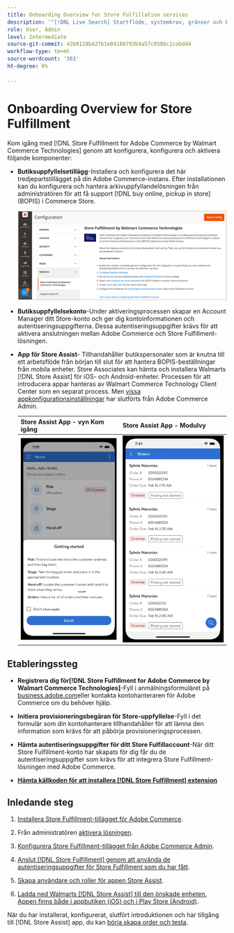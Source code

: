 ```yaml
---
title: Onboarding Overview for Store Fulfillation services
description: '"[!DNL Live Search] Startflöde, systemkrav, gränser och begränsningar."'
role: User, Admin
level: Intermediate
source-git-commit: 42b0118b427b1e04186793b4a57c058bc1cabdd4
workflow-type: tm+mt
source-wordcount: '363'
ht-degree: 0%

---
```


# Onboarding Overview for Store Fulfillment

Kom igång med [!DNL Store Fulfillment for Adobe Commerce by Walmart Commerce Technologies] genom att konfigurera, konfigurera och aktivera följande komponenter:

- **Butiksuppfyllelsetillägg**-Installera och konfigurera det här tredjepartstillägget på din Adobe Commerce-instans. Efter installationen kan du konfigurera och hantera arkivuppfyllandelösningen från administratören för att få support [!DNL buy online, pickup in store] (BOPIS) i Commerce Store.

   ![[!DNL Store Fulfillment Service] konfiguration i administratörsvyn](assets/store-fulfillment-admin-home.png)

- **Butiksuppfyllelsekonto**-Under aktiveringsprocessen skapar en Account Manager ditt Store-konto och ger dig kontoinformationen och autentiseringsuppgifterna. Dessa autentiseringsuppgifter krävs för att aktivera anslutningen mellan Adobe Commerce och Store Fulfillment-lösningen.

- **App för Store Assist**- Tillhandahåller butikspersonaler som är knutna till ett arbetsflöde från början till slut för att hantera BOPIS-beställningar från mobila enheter. Store Associates kan hämta och installera Walmarts [!DNL Store Assist] för iOS- och Android-enheter. Processen för att introducera appar hanteras av Walmart Commerce Technology Client Center som en separat process. Men [vissa appkonfigurationsinställningar](user-setup.md) har slutförts från Adobe Commerce Admin.

   | Store Assist App - vyn Kom igång | Store Assist App - Modulvy |
   |-------------------------------------------------------------------------------------------------------------|-----------------------------------------------------------------------------------------------|
   | ![[!DNL Store Assist App Getting Started] visa på mobil enhet](assets/store-assist-get-started-small.png) | ![[!DNL Store Assist App Orders view] på mobil enhet](assets/store-assist-orders-small.png) |

## Etableringssteg

- **Registrera dig för[!DNL Store Fulfillment for Adobe Commerce by Walmart Commerce Technologies]**-Fyll i anmälningsformuläret på [business.adobe.com](https://business.adobe.com/resources/store-fulfillment.html)eller kontakta kontohanteraren för Adobe Commerce om du behöver hjälp.

- **Initiera provisioneringsbegäran för Store-uppfyllelse**-Fyll i det formulär som din kontohanterare tillhandahåller för att lämna den information som krävs för att påbörja provisioneringsprocessen.

- **Hämta autentiseringsuppgifter för ditt Store Fulfillaccount**-När ditt Store Fulfillment-konto har skapats för dig får du de autentiseringsuppgifter som krävs för att integrera Store Fulfillment-lösningen med Adobe Commerce.

- **[Hämta källkoden för att installera [!DNL Store Fulfillment] extension](install.md)**

## Inledande steg

1. [Installera Store Fulfillment-tillägget för Adobe Commerce](install.md).

1. Från administratören [aktivera lösningen](enable-general.md).

1. [Konfigurera Store Fulfillment-tillägget från Adobe Commerce Admin](service-config-settings-overview.md).

1. [Anslut [!DNL Store Fulfillment] genom att använda de autentiseringsuppgifter för Store Fulfillment som du har fått](connect-set-up-service.md).

1. [Skapa användare och roller för appen Store Assist](user-setup.md).

1. [Ladda ned Walmarts [!DNL Store Assist] till den önskade enheten. Appen finns både i appbutiken (iOS) och i Play Store (Android)](app-setup.md).

När du har installerat, konfigurerat, slutfört introduktionen och har tillgång till [!DNL Store Assist] app, du kan [börja skapa order och testa](test-and-deploy.md).

